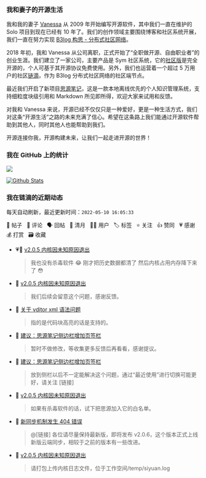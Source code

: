 ### 我和妻子的开源生活

我和我的妻子 [Vanessa](https://github.com/Vanessa219) 从 2009 年开始编写开源软件，其中我们一直在维护的 Solo 项目到现在已经有 10 年了。我们的创作领域主要围绕博客和社区系统开展，我们一直在努力实现 [B3log 构思 - 分布式社区网络](https://ld246.com/article/1546941897596)。

2018 年初，我和 Vanessa 从公司离职，正式开始了“全职做开源、自由职业者”的创业生涯。我们建立了一家公司，主要产品是 Sym 社区系统，它的[社区版](https://github.com/88250/symphony)是完全开源的，个人可基于其开源协议免费使用。另外，我们也运营着一个超过 5 万用户的社区[链滴](https://ld246.com)，作为 B3log 分布式社区网络的社区端节点。

最近我们开启了新项目[思源笔记](https://github.com/siyuan-note/siyuan)，这是一款本地离线优先的个人知识管理系统，支持细粒度块级引用和 Markdown 所见即所得，欢迎大家来试用和反馈。

对我和 Vanessa 来说，开源已经不仅仅只是一种爱好，更是一种生活方式，我们对这条“开源生活”之路的未来充满了信心。希望在这条路上我们能通过开源软件帮助到其他人，同时其他人也能帮助到我们。

开源连接你我，开源构建未来，让我们一起走进开源的世界！

### 我在 GitHub 上的统计

<a title="Hits" target="_blank" href="https://github.com/88250/88250"><img src="https://hits.b3log.org/88250/88250.svg"></a>

[![Github Stats](https://github-readme-stats.vercel.app/api?username=88250&theme=tokyonight&show_icons=true)](https://github.com/88250)

<!--events start -->

### 我在链滴的近期动态

每天自动刷新，最近更新时间：`2022-05-10 16:05:33`

📝 帖子 &nbsp; 💬 评论 &nbsp; 🗣 回帖 &nbsp; 🌙 清月 &nbsp; 👨‍💻 用户 &nbsp; 🏷️ 标签 &nbsp; ⭐️ 关注 &nbsp; 👍 赞同 &nbsp; 💗 感谢 &nbsp; 💰 打赏 &nbsp; 🗃 收藏

* 💗💬 [v2.0.5 内核因未知原因退出](https://ld246.com/article/1652147826254/comment/1652154834636#comments)

  > 我也没有杀毒软件 😂 刚才把历史数据都清了 然后内核占用内存降下来了 😳
* 💬 [v2.0.5 内核因未知原因退出](https://ld246.com/article/1652147826254/comment/1652155087628#comments)

  > 我们后续会留意这个问题，感谢反馈。
* 💬 [关于 vditor xml 语法问题](https://ld246.com/article/1652154800816/comment/1652155038076#comments)

  > 指的是代码块高亮的话是支持的。
* 💬 [建议：思源笔记侧边栏增加页签栏](https://ld246.com/article/1652152293743/comment/1652154057036#comments)

  > 暂时不做修改，等收集更多反馈后再看看，感谢提议。
* 💬 [建议：思源笔记侧边栏增加页签栏](https://ld246.com/article/1652152293743/comment/1652152645052#comments)

  > 放到侧栏以后不一定能解决这个问题，通过“最近使用”进行切换可能更好，请关注 [链接]
* 💬 [v2.0.5 内核因未知原因退出](https://ld246.com/article/1652147826254/comment/1652152419494#comments)

  > 如果有杀毒软件的话，试下把思源加入它的白名单。
* 💬 [新同步机制发生 404 错误](https://ld246.com/article/1651715801905/comment/1652152339794#comments)

  > @[链接] 各位请尽量保持最新版，即将发布 v2.0.6，这个版本正式上线新版云端同步，相较于之前的版本有一些改进。
* 💬 [v2.0.5 内核因未知原因退出](https://ld246.com/article/1652147826254/comment/1652148378238#comments)

  > 请打包上传内核日志文件，位于工作空间/temp/siyuan.log


<!--events end -->
